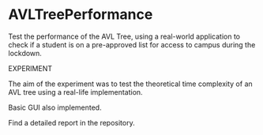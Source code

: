 # AVLTreePerformance
Test the performance of the AVL Tree, using a real-world application to check if a student is on a pre-approved list for access to campus during the lockdown.

EXPERIMENT

The aim of the experiment was to test the theoretical time complexity of an AVL tree using a real-life implementation.

Basic GUI also implemented.

Find a detailed report in the repository. 
